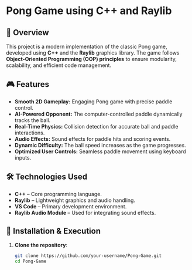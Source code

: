 # Pong Game using C++ and Raylib

## 📌 Overview
This project is a modern implementation of the classic Pong game, developed using **C++** and the **Raylib** graphics library. The game follows **Object-Oriented Programming (OOP) principles** to ensure modularity, scalability, and efficient code management.

## 🎮 Features
- **Smooth 2D Gameplay:** Engaging Pong game with precise paddle control.
- **AI-Powered Opponent:** The computer-controlled paddle dynamically tracks the ball.
- **Real-Time Physics:** Collision detection for accurate ball and paddle interactions.
- **Audio Effects:** Sound effects for paddle hits and scoring events.
- **Dynamic Difficulty:** The ball speed increases as the game progresses.
- **Optimized User Controls:** Seamless paddle movement using keyboard inputs.

## 🛠️ Technologies Used
- **C++** – Core programming language.
- **Raylib** – Lightweight graphics and audio handling.
- **VS Code** – Primary development environment.
- **Raylib Audio Module** – Used for integrating sound effects.

## 🚀 Installation & Execution
1. **Clone the repository**:
   ```sh
   git clone https://github.com/your-username/Pong-Game.git
   cd Pong-Game
